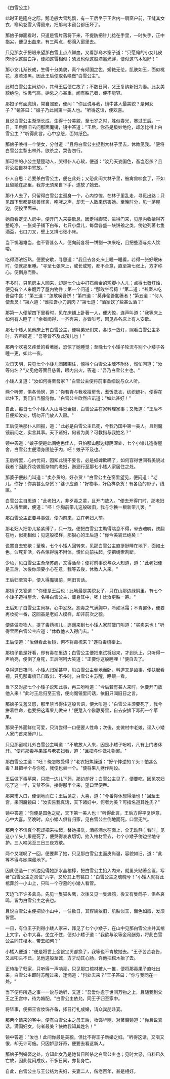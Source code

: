 《白雪公主》

此时正是隆冬之际，鹅毛般大雪乱飘，有一王后坐于王宫内一扇窗户前，正缝其女衣，寒风卷雪入得窗来，把那乌木窗台都压坏了。

那娘子仰面看时，只道是雪片落将下来，不提防把针儿捻在手里，一时失手，正中指尖，便见出血来，有三两点，都滴入窗里去。

只见那女子把眼来望那白雪上点点鲜血，又看那乌木窗子道："只愿俺的小女儿皮肉也似这般白净，便如这雪相似；须发也似这般漆黑光鲜，便似这乌木般好！"

那小女儿渐长成，生得十分美貌，真个有倾国之色，娇艳无伦。肌肤如玉，面似桃花，发若漆黑。因此王后便取名唤做"白雪公主"。

此时白雪公主尚幼小，其母王后便亡故了；不数日间，父王复纳新妇为妻。此女美貌绝伦，性傲气高，妒忌之心甚重，闻有胜己者，便不能容。

那娘子有面魔镜，常自照影，便问："你且说与我，镜中甚人最美貌？是何女子？"镜答曰："娘子乃此间第一美人也。"听得这话，便欢喜。

且说白雪公主渐渐长成，生得十分美貌，至七岁之时，胜似春光，赛过王后。一日，王后照旧去问那面魔镜，镜中答道："王后，你虽是极妙绝伦，却怎比得上白雪公主？"听得此言，心中忿怒，面如纸色。

那娘子唤得一个使女，分付道："且将白雪公主捉到大林子里去，休教见我。"便将白雪公主掣出林外，欲杀之，哭告勿行。

那可怜的小公主楚楚动人，哭得仆人心软，便道："汝乃天姿国色，吾岂忍杀？且将汝独自林中寄放。"

仆人自思：若要杀白雪公主，便在此处；又恐此间大林子里，被禽兽啖食了，不如且留她在那里，我亦无须亲自下手。遂放了她去。

那仆人去了，只留得白雪公主孤身一个，心内惊惶，在林子里乱走，寻觅出路；只见四下里都是猛兽怪禽，咆哮之声，却无一人敢来伤害她。至晚时分，见一茅屋边，便投里面来。

她自看定无人房中，便开门入来要歇息，因走得脚软，进得门来，见屋内收拾得齐整乾净，一张桌子铺下白布，七只小盘儿，每盘各盛一块饼飧之类，傍边列著七隻酒盃，七口刀叉，壁上又排七张小床。

当下饥渴难当，也不管甚么人，便向前各将一饼割一块来吃，且把些酒与众人饮喽。

吃得酒浓饭熟，便要安歇，寻思道："我且去各处床上睡一睡看，若得一张好眠床时，便就那里睡。"寻至七张床上，或长或短，都不合意，直至第七张上，方才称心。便倒身而卧。

不多时，只见房主人回来，却是七个山中打石凿金的短脚小人儿；点得七盏灯烛，便见有个人来翻弄了屋内物件；第一个问道：“那敢坐吾椅！”第二道：“甚麽人吃吾盘中食！”第三道：“怎敢喫吾饼！”第四道：“莫非偷吾匙箸者！”第五道：“何人使吾叉！”第六道：“谁把吾小刀割肉？”第七道：“酒家饮了些甚么酒？”

那第一人便望四下里看时，见在床铺上卧著一人，便大惊，连声叫道："我等床上如何有人睡了！"余者闻得，一齐奔来，亦皆叫号，因见各各床上有人安歇。

那七个矮人见他床上有白雪公主，便唤弟兄们来，各取一盏灯，照看白雪公主多时，齐声叹道："吾等皆不及此孩儿也！"

那两个欢喜又疼爱的看著她，恐惊了她睡觉；至晚七个小矮子轮流与别个小矮子各睡一更，如此一夜。

次日天明，只见七个小矮儿团团围住，惊得个白雪公主魂不附体，慌忙问道："汝等何名？"又见他等面目慈善，眼内出火，答道："吾乃白雪公主也。"

小矮人复道："汝如何得至吾家？"白雪公主便将前事备细说与众人听。

两个听罢，俱各怜悯，道："你若肯与我收拾房舍，煮饭洗衣，纺织缝补，便得在此住下，我们自当服侍你。"白雪公主欣然应诺道："如此甚好！"

自此，每日七个小矮人入山寻觅金银，白雪公主在家料理家事；又教道："王后不日便知汝处，切勿开门放人入房。"

王后便唤那仆人回报，道："此必是白雪公主已死，今我乃国中第一美人。且到魔镜前问之，实言其事。天下诸妇，何者为美？可教指与我姓名？"

镜中答道：“娘子便是此间绝色佳人，只怕那山那边绿阴深处，七个小矮儿造得屋舍，白雪公主便潜身匿迹于内，呸！娘子不及也。”

王后听罢，心内忧闷，因知此镜不妄言，必是奴婢欺瞒了，如何容得世间有美貌过我者？因此乔妆做贩杂物的老妇，迤逦行至那七小矮人家居住之处。

那婆子便敲门叫道："卖杂货的，好杂货！"白雪公主在窗里望见，便问道："老儿，你好！你卖甚么杂货？"婆子应道："好物事，好色样杂货！有各色的带子，线匣。"

白雪公主自思道："此老妇人，非歹毒之辈，且开门放入。"便去开得门时，那老妇人入得里面，便道："呸！你胸前带儿这般破旧，我与你换一根新带儿罢。"

那白雪公主正要寻事做，便向前来，立在老妇人前。

那老妇人把带儿紧紧缚了，只一拽，便把白雪公主勒得喘息不得，晕去魂魄，跌翻在地，似死相似；见这般模样，那狠心的王后道："你今美貌已绝矣！"

说罢自去安歇；至晚，七个小矮人回转来，见那白雪公主直挺挺睡在地下，面如土色，似死非活，各各惊得魂不附体，慌忙向前扶起，便把绳索割断。

少顷，见白雪公主渐渐苏醒，又得活命；便将前事说与众人知道，道："此老妇便是王后，次後你须要小心在意，我等去後，休教人入来。"

王后归至宫中，便入得魔镜前，照旧言话。

那镜子又答道："你便是王后也！此地最是美貌女子，只在山那边绿阴里，有七个小矮子造得屋舍，名唤白雪公主，藏身其中，呸！比汝更胜一筹。"

王后知了白雪公主尚存，心中忿怒，怨毒之气满胸中，冷如冰霜；不肯罢休，便要再妆扮一番，这回虽是老妇人模样，却非前次之貌。

便装做卖物人，提了毒药梳儿，迤逦来到七小矮人家前敲门叫道："买卖来也！"听得里面白雪公主应道："休教他人入得门去。"

王后便道："汝但看此妆镜，何不将毒梳来？"遂将毒梳奉上。

那梳子虽是好看，却有毒在里边；白雪公主便把来试将起来，才到头上，只听得一声响亮，便倒了身死，王后呵呵大笑道："正要你这般睡哩！"便自去了。

幸得这日夜间，小矮人归家甚早，见白雪公主倒地而卧，料道又是凶事，便扶起看视，只见那毒梳已自取出，不多时，白雪公主苏醒，睁眼一看。

当下又对那七个小矮子说知此事，再三吩咐道："今后若有甚人来时，休要开门放他入来！"此时王后归至王宫，便向魔镜里问话，依旧只闻旧日之言。

那娘子又羞又怒，那里禁当得住这般言语，便大叫道："白雪公主须要死了，我今拼着性命，也要把这毒果儿做来！"便踅入个僻静房里，自去安排下毒药一个苹果。

那果子外面鲜红可爱，只消尝得一口便要人性命；次後，变做村中老娘，迳入小矮人家门首来捶户儿。

只见那窗棂儿外白雪公主叫道："不敢放人入来，因是小矮子吩咐，凡有上门者休开。"便将那毒苹果递与老农妇看，道："且把与你做礼物罢。"

那白雪公主道："呸！俺怎敢受得？"老农妇焦躁道："好个悖逆的丫头！怕甚么毒？且把半个与你吃，我便也尝一个。"便将果儿劈作两段。

王后做下毒苹果，只把一边儿下药，那边却好；白雪公主见了，便要吃，因见农妇吃了这一半，又禁不住，接得那半个来，望口里便吞。

那果甫入口，便倒地而亡；王后见之，大喜，道："今番你休想得活也！"回至王宫，来问魔镜曰："汝实告我真话，天下诸妇中，何者为美？可指名道其姓氏？"

镜中答道：“你便是国色之妃，天下第一美人也！”听得此言，王后方得平复妒意，心中大喜。至晚时，众小矮人俱各归家，见白雪公主倒地而死，口里无气。

那两个不信真个死却把来扶起，替她搽洗，洒些酒水在面上，全无动静；看时，见这小丫头儿果是死了，便哭得哀哀切切，抬入棺材里去，七个小矮子傍边坐地守护。三人啼哭至三日三夜方歇。

两个又嗟叹了一回，便要葬了她，只见那白雪公主面皮尚温，容貌如旧，道："此等不得与她深藏地下。"

因此便造一口外边见得她那水晶棺椁，把白雪公主抬入内来，就里头贴著金匾，写著"白雪公主之灵位"六字，又於其上有铭曰："白雪公主之魂魄兮！"小矮人就将此棺葬於一小山上，只叫一个守墓的小矮人看管。

天边飞下许多禽鸟，先见一隻猫头鹰，次後又见一隻渡鸦，後又有隻鸽子，俱各哀鸣，皆为白雪公主之丧也。

且说白雪公主便把於小山中，一住数日，其容貌依旧，肌肤似玉，面色如霞，发须皆黑。

一日，有位王子到得小矮人家来，拜见了七个小矮子，在山中见那白雪公主并其棺上文字，心中大喜，坐立不住，便对小矮子道："我欲与汝等金帛酬劳，将此白雪公主同其棺木，带去如何？"

小矮人便道："便是将世上金银宝贝都换了，我等也不肯放她去。"王子苦苦哀告，又且叩头不已，见他这般至诚，方才动其心肠，许他把棺木抬了去。

正待抬了归家，只听得一声响亮，只见那口棺材被人一推，便将那毒果子直吐出来，白雪公主即时苏醒过来，迷惘道："何处去来？"王子答曰："你与我同在一处。"

当下便将所遇之事一一说与她听，又道："吾爱你逾于世间万物之上，且随我到父王之王宫中，待为婚配。"白雪公主依允，同王子归至家中。

将毕事，便把王宫妆饰齐备，择日行礼成婚，请众宾朋赴宴。

那两个请来的客中，便有白雪公主之母王后，妆饰华丽，对著魔镜道："你且说真话。满国妇女，何者最美？快教我知其姓名！"

镜中答道："汝也！此间你最是美貌，但比不得王子新婚之妇。"听得这话，又嗔又恨，却无计可施。只因妒忌好奇，便要去看这新人。

那娘子到婚娶之处，方知此女乃是她昔日所杀之白雪公主也；见时大怒，自料已久亡故，因此忧闷成疾，不多日间，亦复身亡。

自此，白雪公主与王公结为夫妇，夫妻二人，偕老百年，甚是相好。

